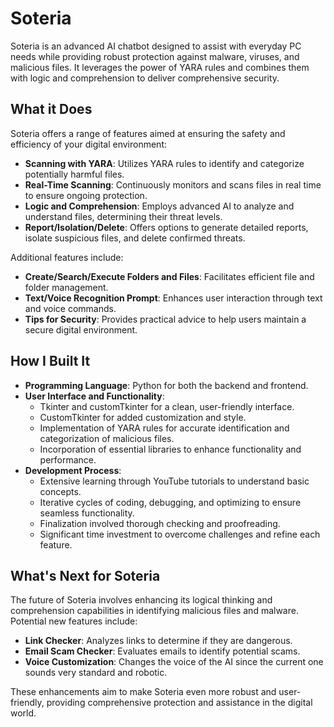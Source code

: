 # Soteria

Soteria is an advanced AI chatbot designed to assist with everyday PC needs while providing robust protection against malware, viruses, and malicious files. It leverages the power of YARA rules and combines them with logic and comprehension to deliver comprehensive security.

## What it Does

Soteria offers a range of features aimed at ensuring the safety and efficiency of your digital environment:

- **Scanning with YARA**: Utilizes YARA rules to identify and categorize potentially harmful files.
- **Real-Time Scanning**: Continuously monitors and scans files in real time to ensure ongoing protection.
- **Logic and Comprehension**: Employs advanced AI to analyze and understand files, determining their threat levels.
- **Report/Isolation/Delete**: Offers options to generate detailed reports, isolate suspicious files, and delete confirmed threats.

Additional features include:

- **Create/Search/Execute Folders and Files**: Facilitates efficient file and folder management.
- **Text/Voice Recognition Prompt**: Enhances user interaction through text and voice commands.
- **Tips for Security**: Provides practical advice to help users maintain a secure digital environment.

## How I Built It

- **Programming Language**: Python for both the backend and frontend.
- **User Interface and Functionality**:
  - Tkinter and customTkinter for a clean, user-friendly interface.
  - CustomTkinter for added customization and style.
  - Implementation of YARA rules for accurate identification and categorization of malicious files.
  - Incorporation of essential libraries to enhance functionality and performance.
- **Development Process**:
  - Extensive learning through YouTube tutorials to understand basic concepts.
  - Iterative cycles of coding, debugging, and optimizing to ensure seamless functionality.
  - Finalization involved thorough checking and proofreading.
  - Significant time investment to overcome challenges and refine each feature.

## What's Next for Soteria

The future of Soteria involves enhancing its logical thinking and comprehension capabilities in identifying malicious files and malware. Potential new features include:

- **Link Checker**: Analyzes links to determine if they are dangerous.
- **Email Scam Checker**: Evaluates emails to identify potential scams.
- **Voice Customization**: Changes the voice of the AI since the current one sounds very standard and robotic.

These enhancements aim to make Soteria even more robust and user-friendly, providing comprehensive protection and assistance in the digital world.
